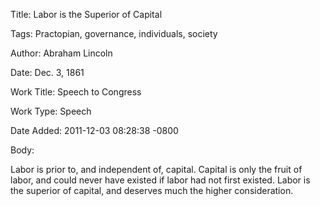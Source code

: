 Title:  Labor is the Superior of Capital

Tags:   Practopian, governance, individuals, society

Author: Abraham Lincoln

Date:   Dec. 3, 1861

Work Title: Speech to Congress

Work Type: Speech

Date Added: 2011-12-03 08:28:38 -0800

Body: 

Labor is prior to, and independent of, capital. Capital is only the fruit of labor, and could never have existed if labor had not first existed. Labor is the superior of capital, and deserves much the higher consideration. 

